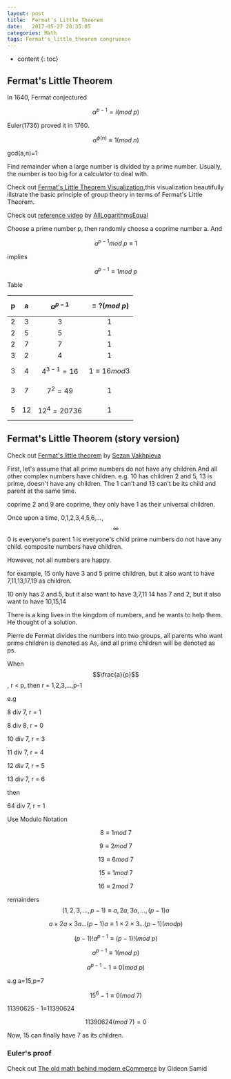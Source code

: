 ```yaml
---
layout: post
title:  Fermat's Little Theorem
date:   2017-05-27 20:35:05
categories: Math
tags: Fermat's_little_theorem congruence
---
```

* content
{: toc}


## Fermat's Little Theorem

In 1640, Fermat conjectured 

$$\alpha^{p-1} = i (mod \ p)$$





Euler(1736) proved it in 1760.

$$\alpha^{\phi(n)} \equiv 1 (mod \ n)$$

gcd(a,n)=1


Find remainder when a large number is divided by a prime number.
Usually, the number is too big for a calculator to deal with. 

Check out [Fermat's Little Theorem Visualization](https://www.youtube.com/watch?v=XPMzosLWGHo),this visualization beautifully illstrate the basic principle of group theory in terms of Fermat's Little Theorem.


Check out [reference video](https://www.youtube.com/watch?v=CZJlr_rje48) by [AllLogarithmsEqual](https://www.youtubecom/channel/UCUKULfZvMf0vyO8a1cyN0Pw)

Choose a prime number p, then randomly choose a coprime number a. 
And 

$$a^{p-1} mod \ p \equiv 1$$

implies 

$$a^{p-1} \equiv 1 mod \ p $$

Table

|p|a|$$a^{p-1}$$| $$\equiv ?(mod \ p)$$|
|:---: |:---: |:---: |:---:|
|2 | 3| 3| 1|
|2 | 5| 5| 1|
|2 | 7| 7| 1|
|3 | 2| 4| 1|
|3 | 4| $$4^{3-1}=16$$| $$1 \equiv 16 mod 3$$|
|3 | 7| $$7^2=49$$| 1|
|5 | 12| $$12^{4} = 20736$$ | 1 |


## Fermat's Little Theorem (story version)

Check out [Fermat's little theorem](https://www.youtube.com/watch?v=dgc_qhQMfQ8) by [ 
Sezan Vakhpieva](https://www.youtube.com/channel/UCae7yTaK2WXfjddlTmoQpaQ)

First, let's assume that all prime numbers do not have any children.And all other complex numbers have children. 
e.g. 10 has children 2 and 5, 13 is prime, doesn't have any children. The 1 can't and 13 can't be its child and parent at the same time. 
 
coprime
2 and 9 are coprime, they only have 1 as their universal children. 


Once upon a time, 0,1,2,3,4,5,6,...,$$\infty$$
0 is everyone's parent
1 is everyone's child
prime numbers do not have any child. 
composite numbers have children.

However, not all numbers are happy. 

for example, 15 only have 3 and 5 prime children, but it also want to have 7,11,13,17,19 as children.

10 only has 2 and 5, but it also want to have 3,7,11
14 has 7 and 2, but it also want to have 10,15,14

There is a king lives in the kingdom of numbers, and he wants to help them. He thought of a solution. 

Pierre de Fermat divides the numbers into two groups, all parents who want prime children is denoted as As, and all prime children will be denoted as ps. 

When $$\frac{a}{p}$$, r < p, then r = 1,2,3,...,p-1

e.g

8 div 7, r = 1

8 div 8, r = 0

10 div 7, r = 3

11 div 7, r = 4

12 div 7, r = 5

13 div 7, r = 6

then 

64 div 7, r = 1

Use Modulo Notation

$$8 \equiv 1 mod \ 7$$

$$9 \equiv 2 mod \ 7$$

$$ 13 \equiv 6 mod \ 7$$

$$15 \equiv 1 mod \ 7$$

$$16 \equiv 2 mod \ 7$$

remainders $$(1,2,3,...,p-1) \equiv a,2a,3a,...,(p-1)a$$

$$a \times 2a \times 3a ... (p-1)a \equiv 1 \times 2 \times 3...(p-1)(mod p)$$

$$(p-1)!a^{p-1} \equiv (p-1)!(mod \ p)$$

$$a^{p-1} \equiv 1 (mod \ p)$$

$$a^{p-1}-1 \equiv 0 (mod \ p)$$

e.g a=15,p=7

$$15^{6} -1 \equiv 0 (mod \ 7)$$

11390625 - 1=11390624

$$11390624 (mod \ 7) = 0$$

Now, 15 can finally have 7 as its children. 

### Euler's proof
Check out [The old math behind modern eCommerce](https://www.youtube.com/watch?v=6TZD2E2ZW6o) by Gideon Samid
